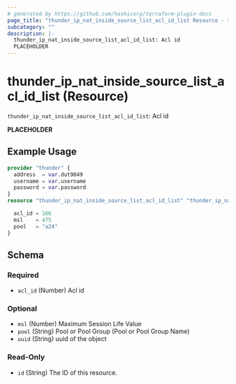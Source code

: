 ```yaml
---
# generated by https://github.com/hashicorp/terraform-plugin-docs
page_title: "thunder_ip_nat_inside_source_list_acl_id_list Resource - terraform-provider-thunder"
subcategory: ""
description: |-
  thunder_ip_nat_inside_source_list_acl_id_list: Acl id
  PLACEHOLDER
---
```


# thunder_ip_nat_inside_source_list_acl_id_list (Resource)

`thunder_ip_nat_inside_source_list_acl_id_list`: Acl id

__PLACEHOLDER__

## Example Usage

```terraform
provider "thunder" {
  address  = var.dut9049
  username = var.username
  password = var.password
}
resource "thunder_ip_nat_inside_source_list_acl_id_list" "thunder_ip_nat_inside_source_list_acl_id_list" {

  acl_id = 166
  msl    = 475
  pool   = "a24"
}
```

<!-- schema generated by tfplugindocs -->
## Schema

### Required

- `acl_id` (Number) Acl id

### Optional

- `msl` (Number) Maximum Session Life Value
- `pool` (String) Pool or Pool Group (Pool or Pool Group Name)
- `uuid` (String) uuid of the object

### Read-Only

- `id` (String) The ID of this resource.


